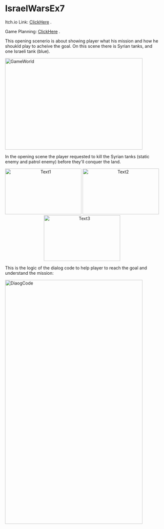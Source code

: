 # IsraelWarsEx7

Itch.io Link: [ClickHere](https://reut212.itch.io/israelwars-ex7-ex8) .

Game Planning: [ClickHere](https://github.com/Game-Dev-RDA/IsraelWarsEx7/blob/main/Docs/GamePlanning.pdf) .

This opening scenerio is about showing player what his mission and how he shoukld play  to acheive the goal.
On this scene there is Syrian tanks, and one Israeli tank (blue).

 <img
   src="/Images/GameWorld.jpg"
   alt="GameWorld"
   title="GameWorld"
   style="display: inline-block; width: 450px; height: 300px; margin-left: auto; margin-right: auto;">

In the opening scene the player requested to kill the Syrian tanks (static enemy and patrol enemy) before they'll conquer the land.
<p align="center">
 <img
   src="/Images/Text1.jpg"
   alt="Text1"
   title= "Text1"
   style="display: inline-block; width: 250px; height: 150px; margin-left: auto; margin-right: auto;">
 <img
   src="/Images/Text2.jpg"
   alt="Text2"
   title="Text2"
   style="display: inline-block; width: 250px; height: 150px; margin-left: auto; margin-right: auto;">
 <img
   src="/Images/Text3.jpg"
   alt="Text3"
   title="Text3"
   style="display: inline-block; width: 250px; height: 150px; margin-left: auto; margin-right: auto;">
 </p>
This is the logic of the dialog code to help player to reach the goal and understand the mission:

<p align="left">
 <img
   src="/Images/DiaogCode.jpg"
   alt="DiaogCode"
   title="DiaogCode"
   style="display: inline-block; width: 450px; height: 800px; margin-left: auto; margin-right: auto;">
 </p>
